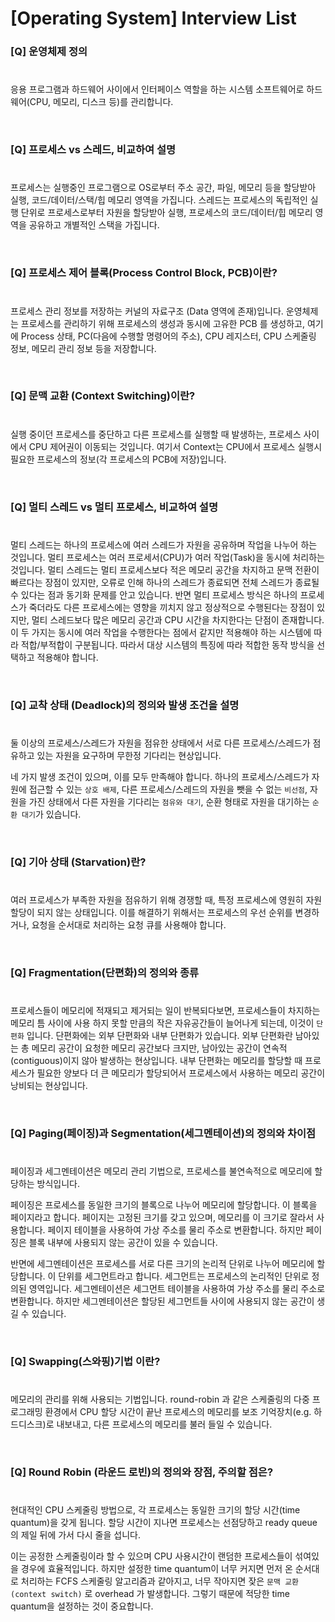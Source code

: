 # [Operating System] Interview List

### [Q] 운영체제 정의
#
응용 프로그램과 하드웨어 사이에서 인터페이스 역할을 하는 시스템 소프트웨어로 하드웨어(CPU, 메모리, 디스크 등)를 관리합니다.

<br>

### [Q] 프로세스 vs 스레드, 비교하여 설명
#
프로세스는 실행중인 프로그램으로 OS로부터 주소 공간, 파일, 메모리 등을 할당받아 실행, 코드/데이터/스택/힙 메모리 영역을 가집니다.
스레드는 프로세스의 독립적인 실행 단위로 프로세스로부터 자원을 할당받아 실행, 프로세스의 코드/데이터/힙 메모리 영역을 공유하고 개별적인 스택을 가집니다. 

<br>

### [Q] 프로세스 제어 블록(Process Control Block, PCB)이란?
#
프로세스 관리 정보를 저장하는 커널의 자료구조 (Data 영역에 존재)입니다. 운영체제는 프로세스를 관리하기 위해 프로세스의 생성과 동시에 고유한 PCB 를 생성하고, 여기에 Process 상태, PC(다음에 수행할 명령어의 주소), CPU 레지스터, CPU 스케줄링 정보, 메모리 관리 정보 등을 저장합니다.

<br>

### [Q] 문맥 교환 (Context Switching)이란?
#
실행 중이던 프로세스를 중단하고 다른 프로세스를 실행할 때 발생하는, 프로세스 사이에서 CPU 제어권이 이동되는 것입니다. 여기서 Context는 CPU에서 프로세스 실행시 필요한 프로세스의 정보(각 프로세스의 PCB에 저장)입니다.

<br>

### [Q] 멀티 스레드 vs 멀티 프로세스, 비교하여 설명
#
멀티 스레드는 하나의 프로세스에 여러 스레드가 자원을 공유하며 작업을 나누어 하는 것입니다. 
멀티 프로세스는 여러 프로세서(CPU)가 여러 작업(Task)을 동시에 처리하는 것입니다. 
멀티 스레드는 멀티 프로세스보다 적은 메모리 공간을 차지하고 문맥 전환이 빠르다는 장점이 있지만, 오류로 인해 하나의 스레드가 종료되면 전체 스레드가 종료될 수 있다는 점과 동기화 문제를 안고 있습니다.
반면 멀티 프로세스 방식은 하나의 프로세스가 죽더라도 다른 프로세스에는 영향을 끼치지 않고 정상적으로 수행된다는 장점이 있지만, 멀티 스레드보다 많은 메모리 공간과 CPU 시간을 차지한다는 단점이 존재합니다.
이 두 가지는 동시에 여러 작업을 수행한다는 점에서 같지만 적용해야 하는 시스템에 따라 적합/부적합이 구분됩니다. 따라서 대상 시스템의 특징에 따라 적합한 동작 방식을 선택하고 적용해야 합니다.

<br>


### [Q] 교착 상태 (Deadlock)의 정의와 발생 조건을 설명
#
둘 이상의 프로세스/스레드가 자원을 점유한 상태에서 서로 다른 프로세스/스레드가 점유하고 있는 자원을 요구하며 무한정 기다리는 현상입니다.

네 가지 발생 조건이 있으며, 이를 모두 만족해야 합니다.
하나의 프로세스/스레드가 자원에 접근할 수 있는 `상호 배제`, 
다른 프로세스/스레드의 자원을 뺏을 수 없는 `비선점`, 
자원을 가진 상태에서 다른 자원을 기다리는 `점유와 대기`, 
순환 형태로 자원을 대기하는 `순환 대기`가 있습니다.

<br>


### [Q] 기아 상태 (Starvation)란?
#
여러 프로세스가 부족한 자원을 점유하기 위해 경쟁할 때, 특정 프로세스에 영원히 자원 할당이 되지 않는 상태입니다.
이를 해결하기 위해서는 프로세스의 우선 순위를 변경하거나, 요청을 순서대로 처리하는 요청 큐를 사용해야 합니다.

<br>

### [Q] Fragmentation(단편화)의 정의와 종류
#
프로세스들이 메모리에 적재되고 제거되는 일이 반복되다보면, 프로세스들이 차지하는 메모리 틈 사이에 사용 하지 못할 만큼의 작은 자유공간들이 늘어나게 되는데, 이것이 `단편화` 입니다. 
단편화에는 외부 단편화와 내부 단편화가 있습니다. 
외부 단편화란 남아있는 총 메모리 공간이 요청한 메모리 공간보다 크지만, 남아있는 공간이 연속적(contiguous)이지 않아 발생하는 현상입니다.
내부 단편화는 메모리를 할당할 때 프로세스가 필요한 양보다 더 큰 메모리가 할당되어서 프로세스에서 사용하는 메모리 공간이 낭비되는 현상입니다.

<br>


### [Q] Paging(페이징)과 Segmentation(세그멘테이션)의 정의와 차이점
#
페이징과 세그멘테이션은 메모리 관리 기법으로, 프로세스를 불연속적으로 메모리에 할당하는 방식입니다.

페이징은 프로세스를 동일한 크기의 블록으로 나누어 메모리에 할당합니다. 이 블록을 페이지라고 합니다. 페이지는 고정된 크기를 갖고 있으며, 메모리를 이 크기로 잘라서 사용합니다. 페이지 테이블을 사용하여 가상 주소를 물리 주소로 변환합니다. 하지만 페이징은 블록 내부에 사용되지 않는 공간이 있을 수 있습니다.

반면에 세그멘테이션은 프로세스를 서로 다른 크기의 논리적 단위로 나누어 메모리에 할당합니다. 이 단위를 세그먼트라고 합니다. 세그먼트는 프로세스의 논리적인 단위로 정의된 영역입니다. 세그멘테이션은 세그먼트 테이블을 사용하여 가상 주소를 물리 주소로 변환합니다. 하지만 세그멘테이션은 할당된 세그먼트들 사이에 사용되지 않는 공간이 생길 수 있습니다.

<br>

### [Q] Swapping(스와핑)기법 이란?
#
메모리의 관리를 위해 사용되는 기법입니다. round-robin 과 같은 스케줄링의 다중 프로그래밍 환경에서 CPU 할당 시간이 끝난 프로세스의 메모리를 보조 기억장치(e.g. 하드디스크)로 내보내고, 다른 프로세스의 메모리를 불러 들일 수 있습니다.

<br>

### [Q] Round Robin (라운드 로빈)의 정의와 장점, 주의할 점은?
#
현대적인 CPU 스케줄링 방법으로, 각 프로세스는 동일한 크기의 할당 시간(time quantum)을 갖게 됩니다.
할당 시간이 지나면 프로세스는 선점당하고 ready queue 의 제일 뒤에 가서 다시 줄을 섭니다.

이는 공정한 스케줄링이라 할 수 있으며 CPU 사용시간이 랜덤한 프로세스들이 섞여있을 경우에 효율적입니다.
하지만 설정한 time quantum이 너무 커지면 먼저 온 순서대로 처리하는 FCFS 스케줄링 알고리즘과 같아지고, 너무 작아지면 잦은 `문맥 교환(context switch)` 로 overhead 가 발생합니다. 그렇기 때문에 적당한 time quantum을 설정하는 것이 중요합니다.
